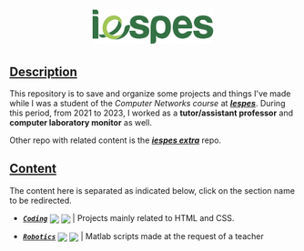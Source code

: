 <h1 align="center">
  <a href="https://www.iespes.com.br">
    <img height="60px" src="https://raw.githubusercontent.com/dreisss/iespes-extra/main/design/logos/logo.svg"/>
  </a>
</h1>

## [**Description**](#description)

This repository is to save and organize some projects and things I've made while
I was a student of the _Computer Networks course_ at [**_Iespes_**]. During this
period, from 2021 to 2023, I worked as a **tutor/assistant professor** and
**computer laboratory monitor** as well.

Other repo with related content is the [**_iespes extra_**] repo.

## [**Content**](#content)

The content here is separated as indicated below, click on the section name to
be redirected.

- [**_`Coding`_**]
  [<img height="22px" align="center" src="https://cdn.jsdelivr.net/gh/devicons/devicon/icons/html5/html5-original.svg"/>]
  [<img height="22px" align="center" src="https://cdn.jsdelivr.net/gh/devicons/devicon/icons/css3/css3-original.svg"/>]
  | Projects mainly related to HTML and CSS.

- [**_`Robotics`_**]
  [<img height="24px" align="center" src="https://cdn.jsdelivr.net/gh/devicons/devicon/icons/c/c-original.svg"/>]
  [<img height="24px" align="center" src="https://cdn.jsdelivr.net/gh/devicons/devicon/icons/arduino/arduino-original.svg"/>]
  | Matlab scripts made at the request of a teacher

[**_iespes_**]: https://www.iespes.com.br
[**_iespes extra_**]: https://github.com/dreisss/iespes-extra
[**_`coding`_**]: ./coding
[**_`robotics`_**]: ./robotics
[<img height="22px" align="center" src="https://cdn.jsdelivr.net/gh/devicons/devicon/icons/html5/html5-original.svg"/>]: https://developer.mozilla.org/en-US/docs/Web/HTML
[<img height="22px" align="center" src="https://cdn.jsdelivr.net/gh/devicons/devicon/icons/css3/css3-original.svg"/>]: https://developer.mozilla.org/en-US/docs/Web/CSS
[<img height="24px" align="center" src="https://cdn.jsdelivr.net/gh/devicons/devicon/icons/c/c-original.svg"/>]: https://devdocs.io/c/
[<img height="24px" align="center" src="https://cdn.jsdelivr.net/gh/devicons/devicon/icons/arduino/arduino-original.svg"/>]: https://www.arduino.cc
